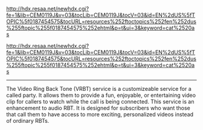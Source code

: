 http://hdx.resaa.net/newhdx.cgi?fe=1&lib=CEM0119J&v=03&tocLib=CEM0119J&tocV=03&id=EN%2dUS%5fTOPIC%5f0187454575&tocURL=resources%252ftoctopics%252fen%252dus%255ftopic%255f0187454575%252ehtml&p=t&ui=3&keyword=cat%2520as

http://hdx.resaa.net/newhdx.cgi?fe=1&lib=CEM0119J&v=03&tocLib=CEM0119J&tocV=03&id=EN%2dUS%5fTOPIC%5f0187454575&tocURL=resources%252ftoctopics%252fen%252dus%255ftopic%255f0187454575%252ehtml&p=t&ui=3&keyword=cat%2520as


---
The Video Ring Back Tone (VRBT) service is a customizeable service for a called party. It allows them to provide a fun, enjoyable, or entertaining video clip for callers to watch while the call is being connected. This service is an enhancement to audio RBT. It is designed for subscribers who want those that call them to have access to more exciting, personalized videos instead of ordinary RBTs.